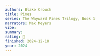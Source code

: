 ```yaml
---
authors: Blake Crouch
title: Pines
series: The Wayward Pines Trilogy, Book 1
narrators: Max Meyers
vibe:
summary:
rating: 🫳
finished: 2024-12-10
year: 2024
---
```

